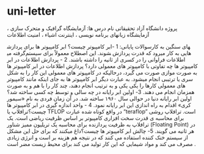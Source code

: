 # uni-letter
پروژه دانشگاه آزاد تحقیقاتی
نام درس ها: آزمایشگاه گرافیک و متحرک سازی ، آزمایشگاه زبانهای برنامه نویسی ، اینترنت اشیاء ، امنیت اطلاعات

سوالات پایانی:
1 -ابر کامپیوتر چیست؟ ابر کامپیوتر ها برای پردازش‎های سنگین به کار گرفته می‎شوند. این اصطلاح معمولاً برای سیستم ‎هایی به کار میرود که قدرت پردازش اطلاعات فراوانی را در کسری از ثانیه را داشته باشند. 
2 - پردازش اطلاعات در ابر کامپیوتر ها چه تفاوتی با کامپیوتر های معمولی دارد؟ پردازش اطلاعات در ابر کامپیوتر ها به صورت موازی صورت می گیرد، درحالیکه در کامپیوتر های معمولی این کار را به شکل سری یا ترتیبی انجام میشود. به عبارت دیگر ابر کامپیوتر ها به جای اینکه مانند کامپیوتر های معمولی کارها را یکی یکی و به ترتیب انجام دهند، چند کار را با هم و به صورت همزمان انجام می دهند.
3- اولین ابر رایانه در چه سالی و توسط چه کسی ساخته شد؟ اولین ابر رایانه دنیا در حوالی سال ۱۹۶۰ ساخته شد. در آن زمان فردی به نام «سیمور کری» اقدام به راه اندازی این ابر رایانه نمود.
4 - واحد اندازه گیری در ابر کامپیوتر ها چیست؟ترافلاپ یا TFLOP در واقع کوتاه شده عبارت “teraflop” است. ترافلاپ روشی برای محاسبه ی قدرت سخت افزاری کامپیوتر بر اساس ظرفیت ریاضی است. یک ترافلاپ به ظرفیت پردازنده برای محاسبه یک تریلیون ممیز شناور (Floating Point) در هر ثانیه می گویند.
5- چالش ابر کامپیوتر ها چیست؟داغ میکنند که برای حل این مشکل از سیستم خنک کننده استفاده می کنند که در نتیجه هم هزینه بر است و انرژی زیادی مصرف می کند و مواد شیمایی  که این کار  تولید می کند برای محیط زیست مضر است .

